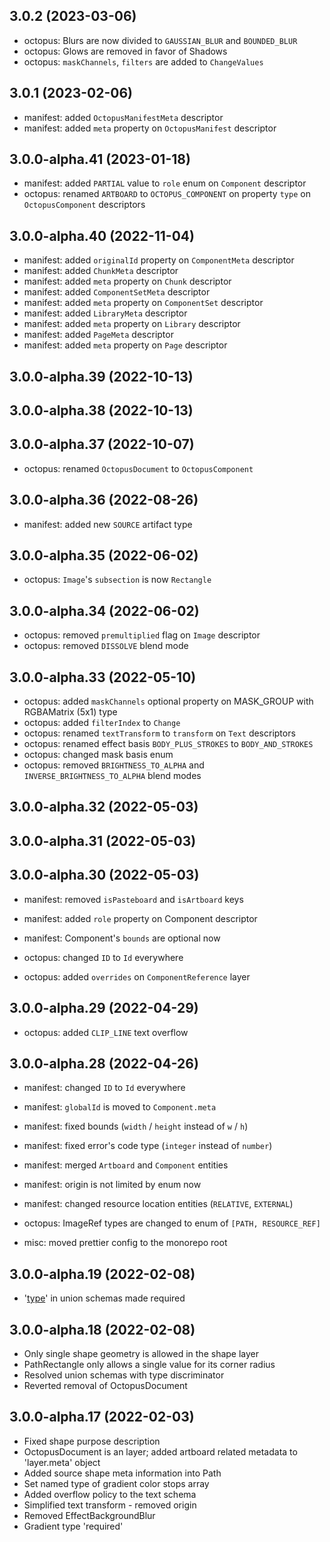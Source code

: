 ## 3.0.2 (2023-03-06)

- octopus: Blurs are now divided to `GAUSSIAN_BLUR` and `BOUNDED_BLUR`
- octopus: Glows are removed in favor of Shadows
- octopus: `maskChannels`, `filters` are added to `ChangeValues`

## 3.0.1 (2023-02-06)

- manifest: added `OctopusManifestMeta` descriptor
- manifest: added `meta` property on `OctopusManifest` descriptor

## 3.0.0-alpha.41 (2023-01-18)

- manifest: added `PARTIAL` value to `role` enum on `Component` descriptor
- octopus: renamed `ARTBOARD` to `OCTOPUS_COMPONENT` on property `type` on `OctopusComponent` descriptors

## 3.0.0-alpha.40 (2022-11-04)

- manifest: added `originalId` property on `ComponentMeta` descriptor
- manifest: added `ChunkMeta` descriptor
- manifest: added `meta` property on `Chunk` descriptor
- manifest: added `ComponentSetMeta` descriptor
- manifest: added `meta` property on `ComponentSet` descriptor
- manifest: added `LibraryMeta` descriptor
- manifest: added `meta` property on `Library` descriptor
- manifest: added `PageMeta` descriptor
- manifest: added `meta` property on `Page` descriptor

## 3.0.0-alpha.39 (2022-10-13)

## 3.0.0-alpha.38 (2022-10-13)

## 3.0.0-alpha.37 (2022-10-07)

- octopus: renamed `OctopusDocument` to `OctopusComponent`

## 3.0.0-alpha.36 (2022-08-26)

- manifest: added new `SOURCE` artifact type

## 3.0.0-alpha.35 (2022-06-02)

- octopus: `Image`'s `subsection` is now `Rectangle`

## 3.0.0-alpha.34 (2022-06-02)

- octopus: removed `premultiplied` flag on `Image` descriptor
- octopus: removed `DISSOLVE` blend mode

## 3.0.0-alpha.33 (2022-05-10)

- octopus: added `maskChannels` optional property on MASK_GROUP with RGBAMatrix (5x1) type
- octopus: added `filterIndex` to `Change`
- octopus: renamed `textTransform` to `transform` on `Text` descriptors
- octopus: renamed effect basis `BODY_PLUS_STROKES` to `BODY_AND_STROKES`
- octopus: changed mask basis enum
- octopus: removed `BRIGHTNESS_TO_ALPHA` and `INVERSE_BRIGHTNESS_TO_ALPHA` blend modes

## 3.0.0-alpha.32 (2022-05-03)

## 3.0.0-alpha.31 (2022-05-03)

## 3.0.0-alpha.30 (2022-05-03)

- manifest: removed `isPasteboard` and `isArtboard` keys
- manifest: added `role` property on Component descriptor
- manifest: Component's `bounds` are optional now

- octopus: changed `ID` to `Id` everywhere
- octopus: added `overrides` on `ComponentReference` layer

## 3.0.0-alpha.29 (2022-04-29)

- octopus: added `CLIP_LINE` text overflow

## 3.0.0-alpha.28 (2022-04-26)

- manifest: changed `ID` to `Id` everywhere
- manifest: `globalId` is moved to `Component.meta`
- manifest: fixed bounds (`width` / `height` instead of `w` / `h`)
- manifest: fixed error's code type (`integer` instead of `number`)
- manifest: merged `Artboard` and `Component` entities
- manifest: origin is not limited by enum now
- manifest: changed resource location entities (`RELATIVE`, `EXTERNAL`)

- octopus: ImageRef types are changed to enum of `[PATH, RESOURCE_REF]`

- misc: moved prettier config to the monorepo root

## 3.0.0-alpha.19 (2022-02-08)

- '[type](type)' in union schemas made required

## 3.0.0-alpha.18 (2022-02-08)

- Only single shape geometry is allowed in the shape layer
- PathRectangle only allows a single value for its corner radius
- Resolved union schemas with type discriminator
- Reverted removal of OctopusDocument

## 3.0.0-alpha.17 (2022-02-03)

- Fixed shape purpose description
- OctopusDocument is an layer; added artboard related metadata to 'layer.meta' object
- Added source shape meta information into Path
- Set named type of gradient color stops array
- Added overflow policy to the text schema
- Simplified text transform - removed origin
- Removed EffectBackgroundBlur
- Gradient type 'required'
